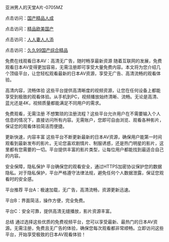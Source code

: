 
亚洲男人的天堂A片-0705MZ

点击访问：<a href="https://heiliaozj3tjd.pages.dev">国产精品人成</a>

点击访问：<a href="https://heiliaoe8ajia.pages.dev">精品欧美国产</a>

点击访问：<a href="https://heiliaowt0d7p.pages.dev">人人妻人人添</a>

点击访问：<a href="https://heiliaoga6s9v.pages.dev">久久99国产综合精品</a>




免费在线观看日本AV：高清无广告，随时畅享最新资源
随着互联网的发展，免费观看日本AV变得更加容易，无需注册即可享受大量免费内容。本文将为您介绍几个顶级平台，让您轻松观看最新的日本AV资源，享受无广告、高清流畅的观看体验。

高清内容，流畅体验
这些平台提供高清晰度的视频资源，让您在任何设备上都能享受到极致的观看体验。从手机到PC，视频播放始终清晰、流畅。无论是高清、蓝光还是4K，视频质量都能满足不同用户的需求。

免费观看，无需注册
不想繁琐的注册流程？这些平台允许用户在不需要输入个人信息的情况下，直接访问所有内容。无需账户，您即可自由浏览、观看各种影片，保证您的观看体验简洁而便捷。

更新快速，内容丰富
这些平台不断更新最新的日本AV资源，确保用户能第一时间观看到最新发布的影片。无论您喜欢剧情片、制服诱惑，还是热门明星的影片，这里都有您需要的一切。平台提供丰富的影片类型，让每位用户都能找到最适合自己的内容。

安全保障，隐私保护
平台确保您的观看安全，通过HTTPS加密协议保护您的数据隐私。对于隐私保护，平台严格遵守法律法规，避免任何个人数据泄露，保证您观看时的安全感。

平台推荐
平台A：极速加载，无广告，高清流畅，资源更新迅速。

平台B：界面简洁，操作方便，完全免费。

平台C：安全可靠，提供高清无缝播放，影片资源丰富。

总结
通过选择这些优质的免费视频平台，您可以享受最新、最热门的日本AV资源。无需注册，免费且无广告的体验，确保您每次观看都非常顺畅。立即访问这些平台，开始享受极致的日本AV观看体验！




<span style="display:none;">[Canonical link](  ）</span>
